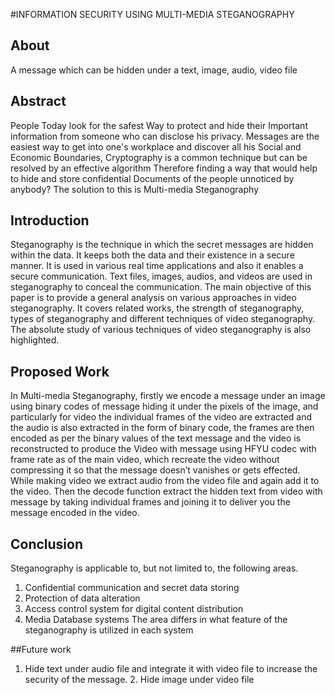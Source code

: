 #INFORMATION SECURITY USING MULTI-MEDIA STEGANOGRAPHY


## About 
A message which can be hidden under a text, image, audio, video file

## Abstract
People Today look for the safest Way to protect and hide their Important information from someone who can disclose his privacy. Messages are the easiest way to get into one's workplace and discover all his Social and Economic Boundaries, Cryptography is a common technique but can be resolved by an effective algorithm Therefore finding a way that would help to hide and store confidential Documents of the people unnoticed by anybody? The solution to this is Multi-media   Steganography

## Introduction
Steganography is the technique in which the secret messages are hidden within the data. It keeps both the data and their existence in a secure manner. It is used in various real time applications and also it enables a secure communication. Text files, images, audios, and videos are used in steganography to conceal the communication. The main objective of this paper is to provide a general analysis on various approaches in video steganography. It covers related works, the strength of steganography, types of steganography and different techniques of video steganography. The absolute study of various techniques of video steganography is also highlighted.

## Proposed Work
In Multi-media Steganography, firstly we encode a message under an image using binary codes of message hiding it under the pixels of the image, and particularly for video the individual frames of the video are extracted and the audio is also extracted in the form of binary code, the frames are then encoded as per the binary values of the text message and the video is reconstructed to produce the Video with message using HFYU codec with frame rate as of the main video, which recreate the video without compressing it so that the message doesn’t vanishes or gets effected. While making video we extract audio from the video file and again add it to the video. Then the decode function extract the hidden text from video with message by taking individual frames and joining it to deliver you the message encoded in the video.

## Conclusion
Steganography is applicable to, but not limited to, the following areas.  
1. Confidential communication and secret data storing 
2. Protection of data alteration 
3. Access control system for digital content distribution 
4. Media Database systems 
The area differs in what feature of the steganography is utilized in each system 

##Future work
1. Hide text under audio file and integrate it with video file to increase the security of the message. 2. Hide image under video file

